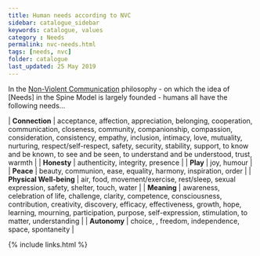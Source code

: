 ```yaml
---
title: Human needs according to NVC
sidebar: catalogue_sidebar
keywords: catalogue, values
category : Needs
permalink: nvc-needs.html
tags: [needs, nvc]
folder: catalogue
last_updated: 25 May 2019
---
```


In the [Non-Violent Communication](https://en.wikipedia.org/wiki/Nonviolent_Communication) philosophy - on which the idea of [Needs] in the Spine Model is largely founded - humans all have the following needs...

| **Connection** | acceptance, affection, appreciation, belonging, cooperation, communication, closeness, community, companionship, compassion, consideration, consistency, empathy, inclusion, intimacy, love, mutuality, nurturing, respect/self-respect, safety, security, stability, support, to know and be known, to see and be seen, to understand and be understood, trust, warmth |
| **Honesty** | authenticity, integrity, presence |
| **Play** | joy, humour |
| **Peace** | beauty, communion, ease, equality, harmony, inspiration, order |
| **Physical Well-being** | air, food, movement/exercise, rest/sleep, sexual expression, safety, shelter, touch, water |
| **Meaning** | awareness, celebration of life, challenge, clarity, competence, consciousness, contribution, creativity, discovery, efficacy, effectiveness, growth, hope, learning, mourning, participation, purpose, self-expression, stimulation, to matter, understanding |
| **Autonomy** | choice, , freedom, independence, space, spontaneity |

{% include links.html %}
